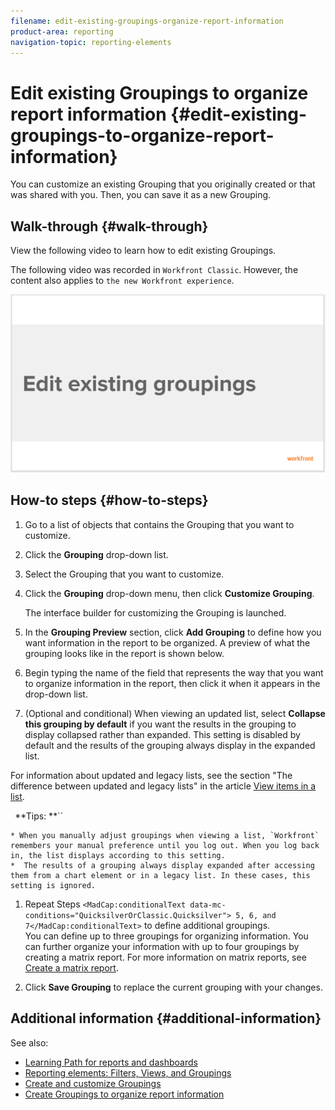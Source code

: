 ```yaml
---
filename: edit-existing-groupings-organize-report-information
product-area: reporting
navigation-topic: reporting-elements
---
```





# Edit existing Groupings to organize report information {#edit-existing-groupings-to-organize-report-information}

You can customize an existing Grouping that you originally created or that was shared with you. Then, you can save it as a new Grouping.


## Walk-through {#walk-through}

View the following video to learn how to edit existing Groupings.


The following video was recorded in `Workfront Classic`. However, the content also applies to `the new Workfront experience`.


[ ![](assets/video-edit-grouping-600x339.png)](https://workfront-video.wistia.com/medias/0sey4fel5d) 


## How-to steps {#how-to-steps}




1. Go to a list of objects that contains the Grouping that you want to customize.
1. Click the **Grouping** drop-down list.
1. Select the Grouping that you want to customize.
1. Click the **Grouping** drop-down menu, then click **Customize Grouping**.  
  
  
   The interface builder for customizing the Grouping is launched.

1. In the **Grouping Preview** section, click **Add Grouping** to define how you want information in the report to be organized. A preview of what the grouping looks like in the report is shown below. 

1. Begin typing the name of the field that represents the way that you want to organize information in the report, then click it when it appears in the drop-down list.
1.  (Optional and conditional) When viewing an updated list, select **Collapse this grouping by default** if you want the results in the grouping to display collapsed rather than expanded.&nbsp;This setting is disabled by default and the results of the grouping always display in the expanded list. 


   For information about updated and legacy lists, see the section "The difference between updated and legacy lists"&nbsp;in the article [View items in a list](view-items-in-a-list.md).

   ` `**Tips: **`` 
    
    
    * When you manually adjust groupings when viewing a list, `Workfront` remembers your manual preference until you log out. When you log back in, the list displays according to this setting.
    *  The results of a grouping always display expanded after accessing them from a chart element or in a legacy list. In these cases, this setting is ignored. 
    
    

1. Repeat Steps `<MadCap:conditionalText data-mc-conditions="QuicksilverOrClassic.Quicksilver"> 5, 6, and 7</MadCap:conditionalText>` to define additional groupings.  
   You can define up to three groupings for organizing information. You can further organize your information with up to four groupings by creating a matrix report. For more information on matrix reports, see [Create a matrix report](create-matrix-report.md).

1. Click **Save Grouping** to replace the current grouping with your changes.




## Additional information {#additional-information}

See also: 



* [Learning Path for reports and dashboards](https://experience.workfront.com/s/reporting) 
* [Reporting elements: Filters, Views, and Groupings](reporting-elements-filters-views-groupings.md) 
* [Create and customize Groupings](create-customize-groupings.md) 
* [Create Groupings to organize report information](create-groupings-organize-report-information.md) 


